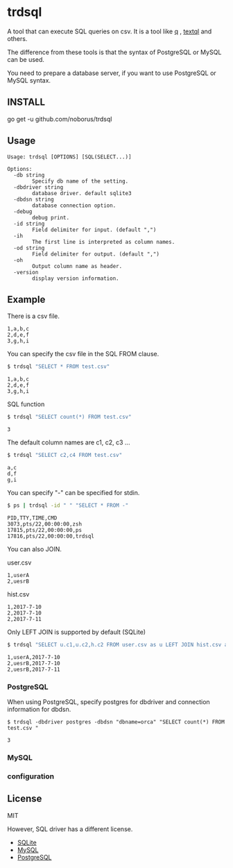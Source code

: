 # trdsql
A tool that can execute SQL queries on csv.
It is a tool like [q](https://github.com/harelba/q) , [textql](https://github.com/dinedal/textql) and others.

The difference from these tools is that the syntax of PostgreSQL or MySQL can be used.

You need to prepare a database server, if you want to use PostgreSQL or MySQL syntax.

## INSTALL

go get -u github.com/noborus/trdsql

## Usage

```
Usage: trdsql [OPTIONS] [SQL(SELECT...)]

Options:
  -db string
    	Specify db name of the setting.
  -dbdriver string
    	database driver. default sqlite3
  -dbdsn string
    	database connection option.
  -debug
    	debug print.
  -id string
    	Field delimiter for input. (default ",")
  -ih
    	The first line is interpreted as column names.
  -od string
    	Field delimiter for output. (default ",")
  -oh
    	Output column name as header.
  -version
    	display version information.
```

## Example

There is a csv file.
```csv
1,a,b,c
2,d,e,f
3,g,h,i
```

You can specify the csv file in the SQL FROM clause.

```sh
$ trdsql "SELECT * FROM test.csv"
```
```
1,a,b,c
2,d,e,f
3,g,h,i
```

SQL function

```sh
$ trdsql "SELECT count(*) FROM test.csv"
```
```
3
```

The default column names are c1, c2, c3 ...
```sh
$ trdsql "SELECT c2,c4 FROM test.csv"
```
```
a,c
d,f
g,i
```

You can specify "-" can be specified for stdin.
```sh
$ ps | trdsql -id " " "SELECT * FROM -"
```
```
PID,TTY,TIME,CMD
3073,pts/22,00:00:00,zsh
17815,pts/22,00:00:00,ps
17816,pts/22,00:00:00,trdsql
```

You can also JOIN.

user.csv
```
1,userA
2,uesrB
```

hist.csv
```
1,2017-7-10
2,2017-7-10
2,2017-7-11
```

Only LEFT JOIN is supported by default (SQLite)
```sh
$ trdsql "SELECT u.c1,u.c2,h.c2 FROM user.csv as u LEFT JOIN hist.csv as h ON(u.c1=h.c1)"
```
```
1,userA,2017-7-10
2,uesrB,2017-7-10
2,uesrB,2017-7-11
```

### PostgreSQL

When using PostgreSQL, specify postgres for dbdriver and connection information for dbdsn.

```
$ trdsql -dbdriver postgres -dbdsn "dbname=orca" "SELECT count(*) FROM test.csv "
```

```
3
```


### MySQL

### configuration

## License

MIT

However, SQL driver has a different license.

* [SQLite](https://github.com/mattn/go-sqlite3)
* [MySQL](https://github.com/go-sql-driver/mysql)
* [PostgreSQL](https://github.com/lib/pq)
